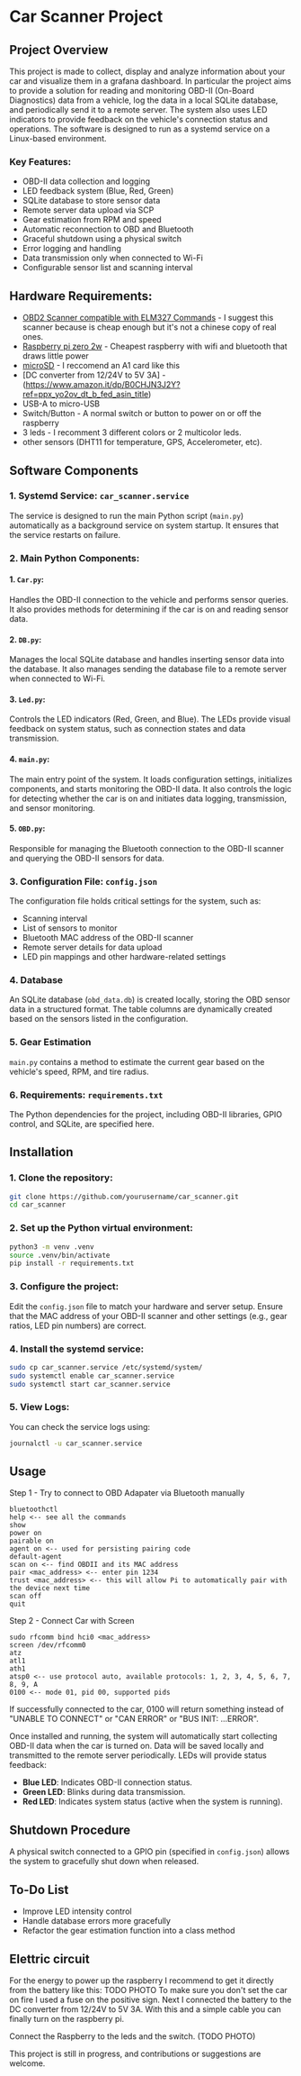 # Car Scanner Project

## Project Overview
This project is made to collect, display and analyze information about your car and visualize them in a grafana dashboard.
In particular the project aims to provide a solution for reading and monitoring OBD-II (On-Board Diagnostics) data from a vehicle, log the data in a local SQLite database, and periodically send it to a remote server. The system also uses LED indicators to provide feedback on the vehicle's connection status and operations. The software is designed to run as a systemd service on a Linux-based environment. 

### Key Features:
- OBD-II data collection and logging
- LED feedback system (Blue, Red, Green)
- SQLite database to store sensor data
- Remote server data upload via SCP
- Gear estimation from RPM and speed
- Automatic reconnection to OBD and Bluetooth
- Graceful shutdown using a physical switch
- Error logging and handling
- Data transmission only when connected to Wi-Fi
- Configurable sensor list and scanning interval

## Hardware Requirements:
- [OBD2 Scanner compatible with ELM327 Commands](https://www.amazon.it/dp/B071D8SYXN?ref=ppx_yo2ov_dt_b_fed_asin_title) - I suggest this scanner because is cheap enough but it's not a chinese copy of real ones.
- [Raspberry pi zero 2w](https://www.amazon.it/dp/B09KLVX4RT?ref=ppx_yo2ov_dt_b_fed_asin_title) - Cheapest raspberry with wifi and bluetooth that draws little power
- [microSD](https://www.amazon.it/SanDisk-microSDXC-adattatore-prestazioni-dellapp/dp/B0B7NXBM6P) - I reccomend an A1 card like this
- [DC converter from 12/24V to 5V 3A] - (https://www.amazon.it/dp/B0CHJN3J2Y?ref=ppx_yo2ov_dt_b_fed_asin_title)
- USB-A to micro-USB
- Switch/Button - A normal switch or button to power on or off the raspberry
- 3 leds - I recomment 3 different colors or 2 multicolor leds.
- other sensors (DHT11 for temperature, GPS, Accelerometer, etc). 


## Software Components

### 1. **Systemd Service: `car_scanner.service`**
The service is designed to run the main Python script (`main.py`) automatically as a background service on system startup. It ensures that the service restarts on failure.

### 2. **Main Python Components:**
#### 1. `Car.py`:
Handles the OBD-II connection to the vehicle and performs sensor queries. It also provides methods for determining if the car is on and reading sensor data.

#### 2. `DB.py`:
Manages the local SQLite database and handles inserting sensor data into the database. It also manages sending the database file to a remote server when connected to Wi-Fi.

#### 3. `Led.py`:
Controls the LED indicators (Red, Green, and Blue). The LEDs provide visual feedback on system status, such as connection states and data transmission.

#### 4. `main.py`:
The main entry point of the system. It loads configuration settings, initializes components, and starts monitoring the OBD-II data. It also controls the logic for detecting whether the car is on and initiates data logging, transmission, and sensor monitoring.

#### 5. `OBD.py`:
Responsible for managing the Bluetooth connection to the OBD-II scanner and querying the OBD-II sensors for data.

### 3. **Configuration File: `config.json`**
The configuration file holds critical settings for the system, such as:
- Scanning interval
- List of sensors to monitor
- Bluetooth MAC address of the OBD-II scanner
- Remote server details for data upload
- LED pin mappings and other hardware-related settings

### 4. **Database**
An SQLite database (`obd_data.db`) is created locally, storing the OBD sensor data in a structured format. The table columns are dynamically created based on the sensors listed in the configuration.

### 5. **Gear Estimation**
`main.py` contains a method to estimate the current gear based on the vehicle's speed, RPM, and tire radius.

### 6. **Requirements: `requirements.txt`**
The Python dependencies for the project, including OBD-II libraries, GPIO control, and SQLite, are specified here.

## Installation

### 1. Clone the repository:
```bash
git clone https://github.com/yourusername/car_scanner.git
cd car_scanner
```

### 2. Set up the Python virtual environment:
```bash
python3 -m venv .venv
source .venv/bin/activate
pip install -r requirements.txt
```

### 3. Configure the project:
Edit the `config.json` file to match your hardware and server setup. Ensure that the MAC address of your OBD-II scanner and other settings (e.g., gear ratios, LED pin numbers) are correct.

### 4. Install the systemd service:
```bash
sudo cp car_scanner.service /etc/systemd/system/
sudo systemctl enable car_scanner.service
sudo systemctl start car_scanner.service
```

### 5. View Logs:
You can check the service logs using:
```bash
journalctl -u car_scanner.service
```


## Usage 
Step 1 - Try to connect to OBD Adapater via Bluetooth manually
```
bluetoothctl
help <-- see all the commands
show
power on
pairable on
agent on <-- used for persisting pairing code
default-agent
scan on <-- find OBDII and its MAC address
pair <mac_address> <-- enter pin 1234
trust <mac_address> <-- this will allow Pi to automatically pair with the device next time
scan off
quit
```
Step 2 - Connect Car with Screen
```
sudo rfcomm bind hci0 <mac_address>
screen /dev/rfcomm0
atz
atl1
ath1
atsp0 <-- use protocol auto, available protocols: 1, 2, 3, 4, 5, 6, 7, 8, 9, A
0100 <-- mode 01, pid 00, supported pids
```
If successfully connected to the car, 0100 will return something instead of "UNABLE TO CONNECT" or "CAN ERROR" or "BUS INIT: ...ERROR".

Once installed and running, the system will automatically start collecting OBD-II data when the car is turned on. Data will be saved locally and transmitted to the remote server periodically. LEDs will provide status feedback:
- **Blue LED**: Indicates OBD-II connection status.
- **Green LED**: Blinks during data transmission.
- **Red LED**: Indicates system status (active when the system is running).

## Shutdown Procedure
A physical switch connected to a GPIO pin (specified in `config.json`) allows the system to gracefully shut down when released.

## To-Do List
- Improve LED intensity control
- Handle database errors more gracefully
- Refactor the gear estimation function into a class method

## Elettric circuit
For the energy to power up the raspberry I recommend to get it directly from the battery like this:
TODO PHOTO
To make sure you don't set the car on fire I used a fuse on the positive sign. 
Next I connected the battery to the DC converter from 12/24V to 5V 3A. With this and a simple cable you can finally turn on the raspberry pi.

Connect the Raspberry to the leds and the switch.
(TODO PHOTO)

This project is still in progress, and contributions or suggestions are welcome.